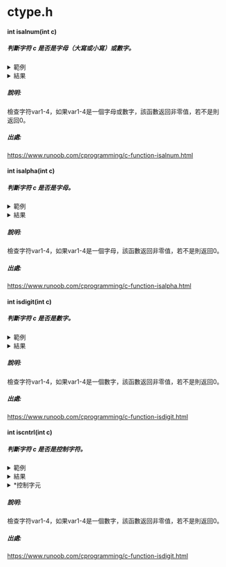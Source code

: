# ctype.h
#### int isalnum(int c)
##### 判斷字符 c 是否是字母（大寫或小寫）或數字。
<details>
<summary>範例</summary>
   
```C
#include <stdio.h>
#include <ctype.h>

int main()
{
   int var1 = 'd';
   int var2 = '2';
   int var3 = '\t';
   int var4 = ' ';
    
   if( isalnum(var1) )
   {
      printf("var1 = |%c| 是字母数字\n", var1 );
   }
   else
   {
      printf("var1 = |%c| 不是字母数字\n", var1 );
   }
   if( isalnum(var2) )
   {
      printf("var2 = |%c| 是字母数字\n", var2 );
   }
   else
   {
      printf("var2 = |%c| 不是字母数字\n", var2 );
   }
   if( isalnum(var3) )
   {
      printf("var3 = |%c| 是字母数字\n", var3 );
   }
   else
   {
      printf("var3 = |%c| 不是字母数字\n", var3 );
   }
   if( isalnum(var4) )
   {
      printf("var4 = |%c| 是字母数字\n", var4 );
   }
   else
   {
      printf("var4 = |%c| 不是字母数字\n", var4 );
   }
    
   return(0);
}
```
</details>

<details>
<summary>結果</summary>

```C
var1 = |d| 是一个字母
var2 = |2| 不是一个字母
var3 = | | 不是一个字母
var4 = | | 不是一个字母
```
</details>

##### 說明:
檢查字符var1-4，如果var1-4是一個字母或數字，該函數返回非零值，若不是則返回0。
##### 出處:
https://www.runoob.com/cprogramming/c-function-isalnum.html

#### int isalpha(int c)
##### 判斷字符 c 是否是字母。
<details>
<summary>範例</summary>
   
```C
#include <stdio.h>
#include <ctype.h>

int main()
{
   int var1 = 'd';
   int var2 = '2';
   int var3 = '\t';
   int var4 = ' ';
    
   if( isalpha(var1) )
   {
      printf("var1 = |%c| 是一个字母\n", var1 );
   }
   else
   {
      printf("var1 = |%c| 不是一个字母\n", var1 );
   }
   if( isalpha(var2) )
   {
      printf("var2 = |%c| 是一个字母\n", var2 );
   }
   else
   {
      printf("var2 = |%c| 不是一个字母\n", var2 );
   }
   if( isalpha(var3) )
   {
      printf("var3 = |%c| 是一个字母\n", var3 );
   }
   else
   {
      printf("var3 = |%c| 不是一个字母\n", var3 );
   }
   if( isalpha(var4) )
   {
      printf("var4 = |%c| 是一个字母\n", var4 );
   }
   else
   {
      printf("var4 = |%c| 不是一个字母\n", var4 );
   }
   
   return(0);
}
```
</details>

<details>
<summary>結果</summary>

```C
var1 = |d| 是一个字母
var2 = |2| 不是一个字母
var3 = | | 不是一个字母
var4 = | | 不是一个字母
```
</details>

##### 說明:
檢查字符var1-4，如果var1-4是一個字母，該函數返回非零值，若不是則返回0。
##### 出處:
https://www.runoob.com/cprogramming/c-function-isalpha.html

#### int isdigit(int c)
##### 判斷字符 c 是否是數字。
<details>
<summary>範例</summary>
   
```C
#include <stdio.h>
#include <ctype.h>

int main()
{
   int var1 = 'h';
   int var2 = '2';
    
   if( isdigit(var1) )
   {
      printf("var1 = |%c| 是一个数字\n", var1 );
   }
   else
   {
      printf("var1 = |%c| 不是一个数字\n", var1 );
   }
   if( isdigit(var2) )
   {
      printf("var2 = |%c| 是一个数字\n", var2 );
   }
   else
   {
      printf("var2 = |%c| 不是一个数字\n", var2 );
   }
  
   return(0);
}
```
</details>

<details>
<summary>結果</summary>

```C
var1 = |h| 不是一个数字
var2 = |2| 是一个数字

```
</details>

##### 說明:
檢查字符var1-4，如果var1-4是一個數字，該函數返回非零值，若不是則返回0。
##### 出處:
https://www.runoob.com/cprogramming/c-function-isdigit.html

#### int iscntrl(int c)
##### 判斷字符 c 是否是控制字符。
<details>
<summary>範例</summary>
   
```C
#include <stdio.h>
#include <ctype.h>

int main()
{
   int var1 = 'h';
   int var2 = '2';
    
   if( isdigit(var1) )
   {
      printf("var1 = |%c| 是一个数字\n", var1 );
   }
   else
   {
      printf("var1 = |%c| 不是一个数字\n", var1 );
   }
   if( isdigit(var2) )
   {
      printf("var2 = |%c| 是一个数字\n", var2 );
   }
   else
   {
      printf("var2 = |%c| 不是一个数字\n", var2 );
   }
  
   return(0);
}
```
</details>

<details>
<summary>結果</summary>

```C
var1 = |h| 不是一个数字
var2 = |2| 是一个数字

```
</details>

<details>
<summary>*控制字元</summary>

##### "控制字元" 通常指 ASCII 控制字元，這是 ASCII 字元集中的一組特殊字符，其 ASCII 值在 0 到 31 之間。這些字符通常不是可見字符，而是用於控制輸出設備或執行特定的控制功能。
##### 常見的控制字元:
NUL (Null) - ASCII 0:

通常用於字串終結符號。
SOH (Start of Header) - ASCII 1:

在通信協議中用於表示報文開始。
STX (Start of Text) - ASCII 2:

在通信協議中用於指示正文的開始。
ETX (End of Text) - ASCII 3:

在通信協議中用於指示正文的結束。
ENQ (Enquiry) - ASCII 5:

用於發出查詢。
ACK (Acknowledge) - ASCII 6:

表示接收到報文，通常用於通信協議中的確認。
BEL (Bell) - ASCII 7:

通常用於產生聲音提示或閃爍螢幕。
BS (Backspace) - ASCII 8:

用於後退一個位置。
HT (Horizontal Tab) - ASCII 9:

用於水平定位，通常在顯示文本時用於定位到下一個 tab 位置。
LF (Line Feed) - ASCII 10:

用於在文本中換行。
VT (Vertical Tab) - ASCII 11:

用於垂直定位。
FF (Form Feed) - ASCII 12:

用於換頁。
CR (Carriage Return) - ASCII 13:

用於將光標移到行首。
SO (Shift Out) - ASCII 14:

在字符集中切換到另一半。
SI (Shift In) - ASCII 15:

切換回原始字符集。

</details>

##### 說明:
檢查字符var1-4，如果var1-4是一個數字，該函數返回非零值，若不是則返回0。
##### 出處:
https://www.runoob.com/cprogramming/c-function-isdigit.html
